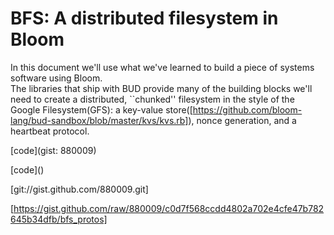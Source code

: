 # BFS: A distributed filesystem in Bloom

In this document we'll use what we've learned to build a piece of systems software using Bloom.  
The libraries that ship with BUD provide many of the building blocks we'll need to create a distributed,
``chunked'' filesystem in the style of the Google Filesystem(GFS):
a key-value store([https://github.com/bloom-lang/bud-sandbox/blob/master/kvs/kvs.rb]), nonce generation, and a heartbeat protocol.

[code](gist: 880009)

<script src="https://gist.github.com/880009.js"> </script>

[code](<script src="https://gist.github.com/880009.js"> </script>)

[git://gist.github.com/880009.git]

[https://gist.github.com/raw/880009/c0d7f568ccdd4802a702e4cfe47b782645b34dfb/bfs_protos]